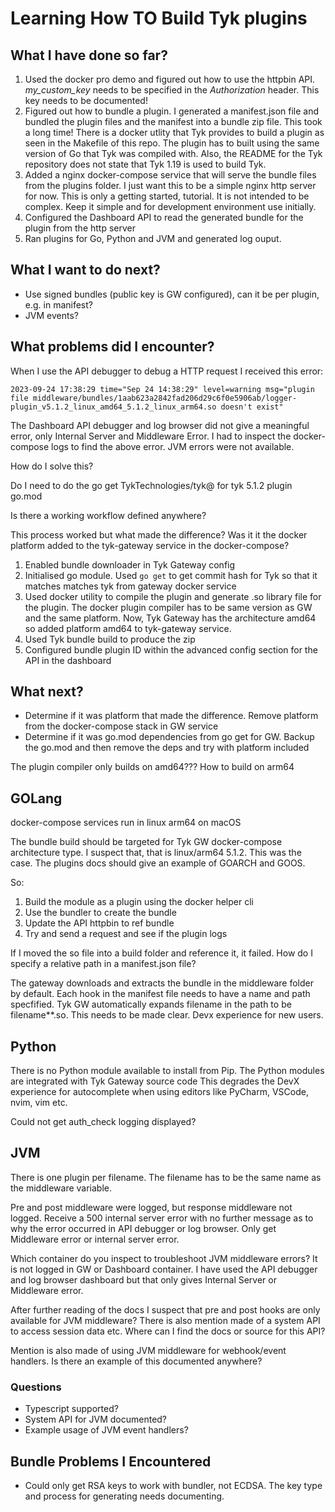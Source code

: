 # Learning How TO Build Tyk plugins

## What I have done so far?

1. Used the docker pro demo and figured out how to use the httpbin API. _my_custom_key_ needs to be specified in the _Authorization_ header. This key needs to be documented!
2. Figured out how to bundle a plugin. I generated a manifest.json file and bundled the plugin files and the manifest into a bundle zip file. This took a long time! There is a docker utlity that Tyk provides to build a plugin as seen in the Makefile of this repo. The plugin has to built using the same version of Go that Tyk was compiled with. Also, the README for the Tyk repository does not state that Tyk 1.19 is used to build Tyk.
3. Added a nginx docker-compose service that will serve the bundle files from the plugins folder. I just want this to be a simple nginx http server for now. This is only a getting started, tutorial. It is not intended to be complex. Keep it simple and for development environment use initially.
4. Configured the Dashboard API to read the generated bundle for the plugin from the http server
5. Ran plugins for Go, Python and JVM and generated log ouput.

## What I want to do next?

- Use signed bundles (public key is GW configured), can it be per plugin, e.g. in manifest?
- JVM events?

## What problems did I encounter?

When I use the API debugger to debug a HTTP request I received this error:

```
2023-09-24 17:38:29 time="Sep 24 14:38:29" level=warning msg="plugin file middleware/bundles/1aab623a2842fad206d29c6f0e5906ab/logger-plugin_v5.1.2_linux_amd64_5.1.2_linux_arm64.so doesn't exist"
```

The Dashboard API debugger and log browser did not give a meaningful error, only Internal Server and Middleware Error. I had to inspect the docker-compose logs to find the above error. JVM errors were not available.

How do I solve this?

Do I need to do the go get TykTechnologies/tyk@<commit-hash> for tyk 5.1.2 plugin go.mod

Is there a working workflow defined anywhere?

This process worked but what made the difference? Was it it the docker platform added to the tyk-gateway service in the docker-compose?

1. Enabled bundle downloader in Tyk Gateway config
2. Initialised go module. Used `go get` to get commit hash for Tyk so that it matches matches tyk from gateway docker service
3. Used docker utility to compile the plugin and generate .so library file for the plugin. The docker plugin compiler has to be same version as GW and the same platform. Now, Tyk Gateway has the architecture amd64 so added platform amd64 to tyk-gateway service.
4. Used Tyk bundle build to produce the zip
5. Configured bundle plugin ID within the advanced config section for the API in the dashboard

## What next?

- Determine if it was platform that made the difference. Remove platform from the docker-compose stack in GW service
- Determine if it was go.mod dependencies from go get for GW. Backup the go.mod and then remove the deps and try with platform included

The plugin compiler only builds on amd64??? How to build on arm64

## GOLang

docker-compose services run in linux arm64 on macOS

The bundle build should be targeted for Tyk GW docker-compose architecture type. I suspect that, that is linux/arm64 5.1.2. This was the case.
The plugins docs should give an example of GOARCH and GOOS.

So:

1. Build the module as a plugin using the docker helper cli
2. Use the bundler to create the bundle
3. Update the API httpbin to ref bundle
4. Try and send a request and see if the plugin logs

If I moved the so file into a build folder and reference it, it failed. How do I specify a relative path in a manifest.json file?

The gateway downloads and extracts the bundle in the middleware folder by default. Each hook in the manifest file needs to have a name and path specfified. Tyk GW automatically expands filename in the path to be filename*<version>*<arch>.so. This needs to be made clear. Devx experience for new users.

## Python

There is no Python module available to install from Pip. The Python modules are integrated with Tyk Gateway source code
This degrades the DevX experience for autocomplete when using editors like PyCharm, VSCode, nvim, vim etc.

Could not get auth_check logging displayed?

## JVM

There is one plugin per filename. The filename has to be the same name as the middleware variable.

Pre and post middleware were logged, but response middleware not logged. Receive a 500 internal server error with no further
message as to why the error occurred in API debugger or log browser. Only get Middleware error or internal server error.

Which container do you inspect to troubleshoot JVM middleware errors? It is not logged in GW or Dashboard container.
I have used the API debugger and log browser dashboard but that only gives Internal Server or Middleware error.

After further reading of the docs I suspect that pre and post hooks are only available for JVM middleware?
There is also mention made of a system API to access session data etc. Where can I find the docs or source for this API?

Mention is also made of using JVM middleware for webhook/event handlers. Is there an example of this documented anywhere?

### Questions

- Typescript supported?
- System API for JVM documented?
- Example usage of JVM event handlers?

## Bundle Problems I Encountered

- Could only get RSA keys to work with bundler, not ECDSA. The key type and process for generating needs documenting.

